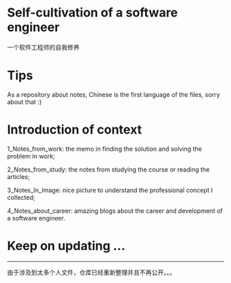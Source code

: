 # Self-cultivation of a software engineer
一个软件工程师的自我修养


# Tips
As a repository about notes, Chinese is the first language of the files, sorry about that :)

# Introduction of context

1_Notes_from_work: the memo in finding the solution and solving the problem in work;

2_Notes_from_study: the notes from studying the course or reading the articles; 

3_Notes_In_Image: nice picture to understand the professional concept I collected; 

4_Notes_about_career: amazing blogs about the career and development of a software engineer.

# Keep on updating ...

--------------------------------------------------

由于涉及到太多个人文件，仓库已经重新整理并且不再公开。。。